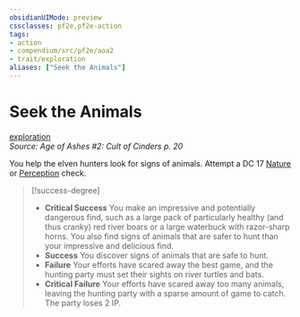 ```yaml
---
obsidianUIMode: preview
cssclasses: pf2e,pf2e-action
tags:
- action
- compendium/src/pf2e/aoa2
- trait/exploration
aliases: ["Seek the Animals"]
---
```

# Seek the Animals
[exploration](rules/traits/exploration.md "Exploration Action & Ability Trait")  
*Source: Age of Ashes #2: Cult of Cinders p. 20*  


You help the elven hunters look for signs of animals. Attempt a DC 17 [Nature](compendium/skills.md#Nature) or [Perception](compendium/skills.md#Perception) check.

> [!success-degree] 
> - **Critical Success** You make an impressive and potentially dangerous find, such as a large pack of particularly healthy (and thus cranky) red river boars or a large waterbuck with razor-sharp horns. You also find signs of animals that are safer to hunt than your impressive and delicious find.
> - **Success** You discover signs of animals that are safe to hunt.
> - **Failure** Your efforts have scared away the best game, and the hunting party must set their sights on river turtles and bats.
> - **Critical Failure** Your efforts have scared away too many animals, leaving the hunting party with a sparse amount of game to catch. The party loses 2 IP.